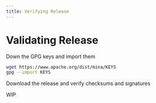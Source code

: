 ```yaml
---
title: Verifying Release
---
```


# Validating Release

Down the GPG keys and import them

```bash
wget https://www.apache.org/dist/mina/KEYS
gpg --import KEYS
``` 

Download the release and verify checksums and signatures

WIP
